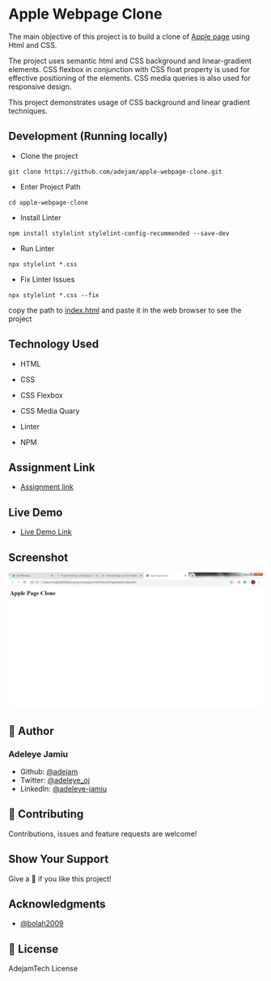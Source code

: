 # Apple Webpage Clone
The main objective of this project is to build a clone of [Apple page](https://web.archive.org/web/20140301004610/http://www.apple.com/) using Html and CSS.

The project uses semantic html and CSS background and linear-gradient elements. CSS flexbox in conjunction with CSS float property is used for effective positioning of the elements. CSS media queries is also used for responsive design.

This project demonstrates usage of CSS background and linear gradient techniques.

## Development (Running locally)
- Clone the project

 ```
git clone https://github.com/adejam/apple-webpage-clone.git
```

- Enter Project Path

```
cd apple-webpage-clone
```

- Install Linter

```
npm install stylelint stylelint-config-recommended --save-dev
```

- Run Linter

```
npx stylelint *.css
```

- Fix Linter Issues

```
npx stylelint *.css --fix
```

copy the path to [index.html](https://adejam.github.io/apple-webpage-clone/index.html) and paste it in the web browser to see the project
 
## Technology Used

- HTML

- CSS

- CSS Flexbox

- CSS Media Quary

- Linter

- NPM


## Assignment Link
- [Assignment link](https://www.theodinproject.com/courses/html5-and-css3/lessons/building-with-backgrounds-and-gradients?ref=lnav)

## Live Demo
- [Live Demo Link](https://adejam.github.io/apple-webpage-clone/index.html)

## Screenshot
![Apple page clone](/images/screenshot.png)


## :bust_in_silhouette: Author
### Adeleye Jamiu
- Github: [@adejam](http://github.com/adejam)
- Twitter: [@adeleye_oj](https://twitter.com/Adeleye_oj)
- LinkedIn: [@adeleye-jamiu](https://linkedin.com/in/adeleye-jamiu-6747061a3)

## :handshake: Contributing
Contributions, issues and feature requests are welcome!


## Show Your Support
Give a :star2: if you like this project!


## Acknowledgments
- [@bolah2009](http://github.com/bolah2009)

## :memo: License

AdejamTech License

